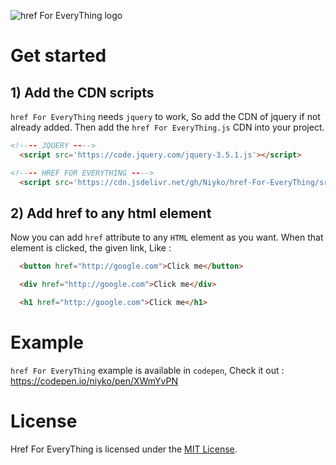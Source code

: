 ![href For EveryThing logo](https://i.imgur.com/R9XIoSc.png)

# Get started
## 1) Add the CDN scripts
`href For EveryThing` needs `jquery` to work, So add the CDN of jquery if not already added. Then add the `href For EveryThing.js` CDN into your project.
`````Html
<!---- JQUERY ---->
  <script src='https://code.jquery.com/jquery-3.5.1.js'></script>

<!---- HREF FOR EVERYTHING ---->
  <script src='https://cdn.jsdelivr.net/gh/Niyko/href-For-EveryThing/src/hrefForEveryThing.js'></script>
`````
## 2) Add href to any html element
Now you can add `href` attribute to any `HTML` element as you want. When that element is clicked, the given link, Like :
`````Html
  <button href="http://google.com">Click me</button>

  <div href="http://google.com">Click me</div>

  <h1 href="http://google.com">Click me</h1>
`````
# Example
`href For EveryThing` example is available in `codepen`, Check it out : https://codepen.io/niyko/pen/XWmYvPN

# License
Href For EveryThing is licensed under the [MIT License](https://github.com/Niyko/href-For-EveryThing/blob/master/LICENSE).
